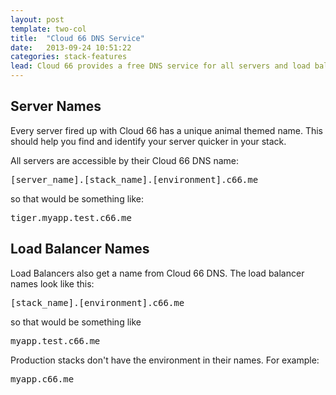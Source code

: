 ```yaml
---
layout: post
template: two-col
title:  "Cloud 66 DNS Service"
date:   2013-09-24 10:51:22
categories: stack-features
lead: Cloud 66 provides a free DNS service for all servers and load balancers running under your stacks
---
```



## Server Names
Every server fired up with Cloud 66 has a unique animal themed name. This should help you find and identify your server quicker in your stack.

All servers are accessible by their Cloud 66 DNS name:

<p><kbd>[server&#95;name].[stack&#95;name].[environment].c66.me</kbd></p>

so that would be something like:

<p><kbd>tiger.myapp.test.c66.me</kbd></p>

## Load Balancer Names
Load Balancers also get a name from Cloud 66 DNS. The load balancer names look like this:

<p><kbd>[stack&#95;name].[environment].c66.me</kbd></p>

so that would be something like

<p><kbd>myapp.test.c66.me</kbd></p>

Production stacks don't have the environment in their names. For example:

<p><kbd>myapp.c66.me</kbd></p>


